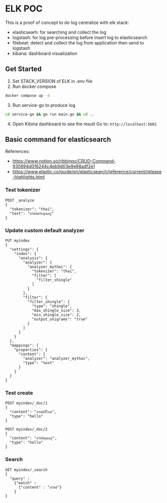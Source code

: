 # ELK POC

This is a proof of concept to do log centralize with elk stack:

- elasticsearh: for searching and collect the log
- logstash: for log pre-processing before insert log to elasticsearch
- filebeat: detect and collect the log from application then send to logstash
- kibana: dashboard visualization

## Get Started

1. Set STACK_VERSION of ELK in .env file
2. Run docker compose

```bash
docker compose up -d
```

3. Run service-go to produce log

```bash
cd service-go && go run main.go && cd ..
```

4. Open Kibina dashboard to see the result
   Go to: `http://localhost:5601`

## Basic command for elasticsearch

References:

- https://www.notion.so/ribbinpo/CRUD-Command-935694d016244c4eb9d03e9e88adf2e1
- https://www.elastic.co/guide/en/elasticsearch/reference/current/release-highlights.html

### Test tokenizer

```
POST _analyze
{
  "tokenizer": "thai",
  "text": "สวัสดีครับคุณครู"
}
```

### Update custom default analyzer

```
PUT myindex
{
  "settings": {
    "index": {
      "analysis": {
        "analyzer": {
          "analyzer_mythai": {
            "tokenizer": "thai",
            "filter": [
              "filter_shingle"
            ]
          }
        },
        "filter": {
          "filter_shingle": {
            "type": "shingle",
            "max_shingle_size": 3,
            "min_shingle_size": 2,
            "output_unigrams": "true"
          }
        }
      }
    }
  },
  "mappings": {
    "properties": {
      "content": {
        "analyzer": "analyzer_mythai",
        "type": "text"
      }
    }
  }
}
```

### Test create

```
POST myindex/_doc/1
{
  "content": "สวัสดีปีใหม่",
  "type": "hello"
}

POST myindex/_doc/2
{
  "content": "สวัสดีคุณครู",
  "type": "hello"
}
```

### Search

```
GET myindex/_search
{
  "query" :
    {"match" :
      {"content" : "สวัสดี"}
    }
}
```
